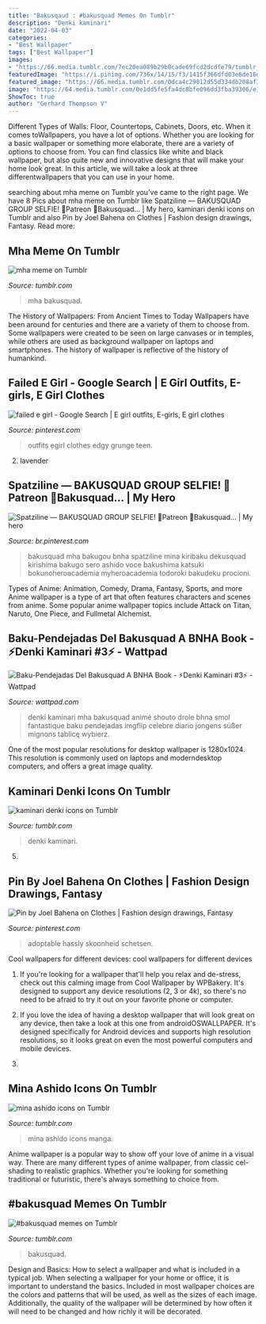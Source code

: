```yaml
---
title: "Bakusqaud : #bakusquad Memes On Tumblr"
description: "Denki kaminari"
date: "2022-04-03"
categories:
- "Best Wallpaper"
tags: ["Best Wallpaper"]
images:
- "https://66.media.tumblr.com/7ec20ea089b29b0cade69fcd2dcdfe79/tumblr_plx13udV9s1ulp7jr_1280.png"
featuredImage: "https://i.pinimg.com/736x/14/15/f3/1415f366dfd03e6de16d668d183e9e32.jpg"
featured_image: "https://66.media.tumblr.com/0dca4c29012d55d334db208af3195476/tumblr_pqyoy8rbHX1u6d5ns_1280.png"
image: "https://64.media.tumblr.com/0e1dd5fe5fa4dc8bfe096dd3fba39306/e1f3dd4208348fa7-f5/s1280x1920/006984f4c5ef2d14a799095ff544ea0eddfeecad.jpg"
ShowToc: true
author: "Gerhard Thompson V"
---
```



Different Types of Walls: Floor, Countertops, Cabinets, Doors, etc.
When it comes toWallpapers, you have a lot of options. Whether you are looking for a basic wallpaper or something more elaborate, there are a variety of options to choose from. You can find classics like white and black wallpaper, but also quite new and innovative designs that will make your home look great. In this article, we will take a look at three differentwallpapers that you can use in your home.

	

		
searching about mha meme on Tumblr you've came to the right page. We have 8 Pics about mha meme on Tumblr like Spatziline — BAKUSQUAD GROUP SELFIE! 💖Patreon 🛒Bakusquad... | My hero, kaminari denki icons on Tumblr and also Pin by Joel Bahena on Clothes | Fashion design drawings, Fantasy. Read more:
		
    
## Mha Meme On Tumblr

<img loading=lazy src="https://66.media.tumblr.com/0dca4c29012d55d334db208af3195476/tumblr_pqyoy8rbHX1u6d5ns_1280.png" onerror="this.onerror=null;this.src='https://tse4.mm.bing.net/th?id=OIP.X4T-wXI9NO2kB1mkvm6r7QHaEK&amp;pid=15.1';" alt="mha meme on Tumblr">

_Source: tumblr.com_

>mha bakusquad. 

	

The History of Wallpapers: From Ancient Times to Today
Wallpapers have been around for centuries and there are a variety of them to choose from. Some wallpapers were created to be seen on large canvases or in temples, while others are used as background wallpaper on laptops and smartphones. The history of wallpaper is reflective of the history of humankind.

    
## Failed E Girl - Google Search | E Girl Outfits, E-girls, E Girl Clothes

<img loading=lazy src="https://i.pinimg.com/736x/14/15/f3/1415f366dfd03e6de16d668d183e9e32.jpg" onerror="this.onerror=null;this.src='https://tse2.mm.bing.net/th?id=OIP.gDTTYscnGdh77v3BNCZ5XwHaLK&amp;pid=15.1';" alt="failed e girl - Google Search | E girl outfits, E-girls, E girl clothes">

_Source: pinterest.com_

>outfits egirl clothes edgy grunge teen. 

	

2. lavender 

    
## Spatziline — BAKUSQUAD GROUP SELFIE! 💖Patreon 🛒Bakusquad... | My Hero

<img loading=lazy src="https://i.pinimg.com/736x/f0/49/d8/f049d8b243a482ab3e8f067236b65bbf.jpg" onerror="this.onerror=null;this.src='https://tse1.mm.bing.net/th?id=OIP.1f9rchO-4qnvhQAjSpVnXgHaHC&amp;pid=15.1';" alt="Spatziline — BAKUSQUAD GROUP SELFIE! 💖Patreon 🛒Bakusquad... | My hero">

_Source: br.pinterest.com_

>bakusquad mha bakugou bnha spatziline mina kiribaku dekusquad kirishima bakugo sero ashido voce bakushima katsuki bokunoheroacademia myheroacademia todoroki bakudeku procioni. 

	

Types of Anime: Animation, Comedy, Drama, Fantasy, Sports, and more
Anime wallpaper is a type of art that often features characters and scenes from anime. Some popular anime wallpaper topics include Attack on Titan, Naruto, One Piece, and Fullmetal Alchemist.

    
## Baku-Pendejadas Del Bakusquad A BNHA Book - ⚡Denki Kaminari #3⚡ - Wattpad

<img loading=lazy src="https://d.wattpad.com/story_parts/866456507/images/16083dd8c5ac0bdf989407349403.jpg" onerror="this.onerror=null;this.src='https://tse2.mm.bing.net/th?id=OIP.zz36y1a5bXCcgvJlDq2ACQHaLf&amp;pid=15.1';" alt="Baku-Pendejadas Del Bakusquad A BNHA Book - ⚡Denki Kaminari #3⚡ - Wattpad">

_Source: wattpad.com_

>denki kaminari mha bakusquad animé shouto drole bhna smol fantastique baku pendejadas imgflip celebre diario jongens süßer mignons tablicę wybierz. 

	

One of the most popular resolutions for desktop wallpaper is 1280x1024. This resolution is commonly used on laptops and moderndesktop computers, and offers a great image quality.

    
## Kaminari Denki Icons On Tumblr

<img loading=lazy src="https://64.media.tumblr.com/2a8ff858a7d9db27a678f31ef02c7845/c4fbb107298569c5-78/s640x960/8b91109fa4a2debd7f073b9f0cc2dc00a3483b4b.jpg" onerror="this.onerror=null;this.src='https://tse1.mm.bing.net/th?id=OIP.GxxYPDtmi4q20s6k11CnqAHaGc&amp;pid=15.1';" alt="kaminari denki icons on Tumblr">

_Source: tumblr.com_

>denki kaminari. 

	

5.

    
## Pin By Joel Bahena On Clothes | Fashion Design Drawings, Fantasy

<img loading=lazy src="https://i.pinimg.com/originals/12/77/92/12779216cf1dd70571309519fb7de45b.jpg" onerror="this.onerror=null;this.src='https://tse2.mm.bing.net/th?id=OIP.ULFVz6gQNNZqqSxy63Yx3AHaLR&amp;pid=15.1';" alt="Pin by Joel Bahena on Clothes | Fashion design drawings, Fantasy">

_Source: pinterest.com_

>adoptable hassly skoonheid schetsen. 

	

Cool wallpapers for different devices:
cool wallpapers for different devices 

1. If you're looking for a wallpaper that'll help you relax and de-stress, check out this calming image from Cool Wallpaper by WPBakery. It's designed to support any device resolutions (2, 3 or 4k), so there's no need to be afraid to try it out on your favorite phone or computer.

2. If you love the idea of having a desktop wallpaper that will look great on any device, then take a look at this one from androidOSWALLPAPER. It's designed specifically for Android devices and supports high resolution resolutions, so it looks great on even the most powerful computers and mobile devices.

3.

    
## Mina Ashido Icons On Tumblr

<img loading=lazy src="https://66.media.tumblr.com/7ec20ea089b29b0cade69fcd2dcdfe79/tumblr_plx13udV9s1ulp7jr_1280.png" onerror="this.onerror=null;this.src='https://tse1.mm.bing.net/th?id=OIP.u_wmy565ZRTxgKcoMN-AvAHaHa&amp;pid=15.1';" alt="mina ashido icons on Tumblr">

_Source: tumblr.com_

>mina ashido icons manga. 

	

Anime wallpaper is a popular way to show off your love of anime in a visual way. There are many different types of anime wallpaper, from classic cel-shading to realistic graphics. Whether you're looking for something traditional or futuristic, there's always something to choice from.

    
## #bakusquad Memes On Tumblr

<img loading=lazy src="https://64.media.tumblr.com/0e1dd5fe5fa4dc8bfe096dd3fba39306/e1f3dd4208348fa7-f5/s1280x1920/006984f4c5ef2d14a799095ff544ea0eddfeecad.jpg" onerror="this.onerror=null;this.src='https://tse3.mm.bing.net/th?id=OIP.F2LctzCmGZCHoThoRxL5IwHaJ4&amp;pid=15.1';" alt="#bakusquad memes on Tumblr">

_Source: tumblr.com_

>bakusquad. 

	

Design and Basics: How to select a wallpaper and what is included in a typical job.
When selecting a wallpaper for your home or office, it is important to understand the basics. Included in most wallpaper choices are the colors and patterns that will be used, as well as the sizes of each image. Additionally, the quality of the wallpaper will be determined by how often it will need to be changed and how richly it will be decorated.

